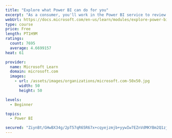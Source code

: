 ```yaml
---
title: "Explore what Power BI can do for you"
excerpt: "As a consumer, you'll work in the Power BI service to review and interact with content that has been shared with you. This module provides the foundational information that you need to work effectively in the Power BI service."
webUrl: https://docs.microsoft.com/en-us/learn/modules/explore-power-bi-service/
type: course
price: Free
length: PT1H9M
ratings:
  count: 7695
  average: 4.6699157
heat: 61

provider:
  name: Microsoft Learn
  domain: microsoft.com
  images:
    - url: /assets/images/organizations/microsoft.com-50x50.jpg
      width: 50
      height: 50

levels:
  - Beginner

topics:
  - Power BI

secured: "ZiynBt/GHwBX34g/2pT57qR65R67x+cqyejzmjb+yywIw7EZnVdMKYBm2Q1zjkUQcZnXdTRfR5moqxByEnpDNGeSs4lUzuMeZuF+vvUhP1owS1Q5lKeVv0ZVOCyVkd0XaYQp3dhfJcpq+vY7nLYerwwIGLbKiddzrYSc7nfM9S5K6udXffE6IIK/u4zGkmEZSD78BwPodYP8ZYQMNP7STQn8xY3Erh30yxuzgfKAIsGBhuN1995NarjJndDd5gL7w4f862HCD0I2jaiZg6Q+CCD62cBw7hYnr4kKUyY37h+Fx0/7vlcYOxuXki7+GTt/D5nPnwFh6xkfEwA0FHWmU1FzuG2ErMDNrdKuAnlRFyr0w+h7dq0ggU4bHksmY7xKnknuRa0sT9dy9jWfy9b0ngeukCt8l67hCmWPoc++iWo=;NepySw3Vwr73dDb5czeO9A=="
---
```


